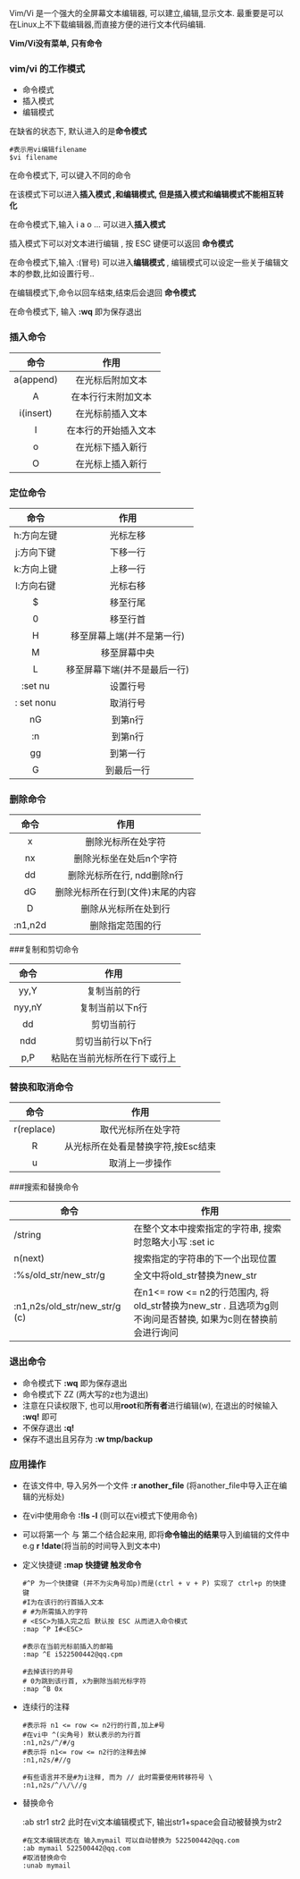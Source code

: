 Vim/Vi 是一个强大的全屏幕文本编辑器, 可以建立,编辑,显示文本. 最重要是可以在Linux上不下载编辑器,而直接方便的进行文本代码编辑.

**Vim/Vi没有菜单, 只有命令**



### vim/vi 的工作模式

* 命令模式	 
* 插入模式 
* 编辑模式

在缺省的状态下, 默认进入的是**命令模式**

~~~shell
#表示用vi编辑filename
$vi filename
~~~

在命令模式下, 可以键入不同的命令

在该模式下可以进入**插入模式 ,和编辑模式, 但是插入模式和编辑模式不能相互转化**

在命令模式下,输入 i a o ... 可以进入**插入模式**

插入模式下可以对文本进行编辑 , 按 ESC 键便可以返回 **命令模式**

在命令模式下,输入 :(冒号) 可以进入**编辑模式** , 编辑模式可以设定一些关于编辑文本的参数,比如设置行号..

在编辑模式下,命令以回车结束,结束后会退回 **命令模式**

在命令模式下, 输入 **:wq** 即为保存退出



### 插入命令

|   命令    |         作用         |
| :-------: | :------------------: |
| a(append) |   在光标后附加文本   |
|     A     |  在本行行末附加文本  |
| i(insert) |   在光标前插入文本   |
|     I     | 在本行的开始插入文本 |
|     o     |   在光标下插入新行   |
|     O     |   在光标上插入新行   |



### 定位命令

|    命令    |             作用             |
| :--------: | :--------------------------: |
| h:方向左键 |           光标左移           |
| j:方向下键 |           下移一行           |
| k:方向上键 |           上移一行           |
| l:方向右键 |           光标右移           |
|     $      |           移至行尾           |
|     0      |           移至行首           |
|     H      |  移至屏幕上端(并不是第一行)  |
|     M      |         移至屏幕中央         |
|     L      | 移至屏幕下端(并不是最后一行) |
|  :set nu   |           设置行号           |
| : set nonu |           取消行号           |
|     nG     |           到第n行            |
|     :n     |           到第n行            |
|     gg     |           到第一行           |
|     G      |          到最后一行          |



### 删除命令

|  命令   |               作用               |
| :-----: | :------------------------------: |
|    x    |        删除光标所在处字符        |
|   nx    |     删除光标坐在处后n个字符      |
|   dd    |    删除光标所在行, ndd删除n行    |
|   dG    | 删除光标所在行到(文件)末尾的内容 |
|    D    |       删除从光标所在处到行       |
| :n1,n2d |         删除指定范围的行         |



###复制和剪切命令

|  命令  |             作用             |
| :----: | :--------------------------: |
|  yy,Y  |         复制当前的行         |
| nyy,nY |       复制当前以下n行        |
|   dd   |          剪切当前行          |
|  ndd   |      剪切当前行以下n行       |
|  p,P   | 粘贴在当前光标所在行下或行上 |



### 替换和取消命令

|    命令    |                作用                |
| :--------: | :--------------------------------: |
| r(replace) |         取代光标所在处字符         |
|     R      | 从光标所在处看是替换字符,按Esc结束 |
|     u      |           取消上一步操作           |



###搜索和替换命令

| 命令                          | 作用                                                         |
| ----------------------------- | ------------------------------------------------------------ |
| /string                       | 在整个文本中搜索指定的字符串, 搜索时忽略大小写 :set ic       |
| n(next)                       | 搜索指定的字符串的下一个出现位置                             |
| :%s/old_str/new_str/g         | 全文中将old_str替换为new_str                                 |
| :n1,n2s/old_str/new_str/g (c) | 在n1<= row <= n2的行范围内, 将old_str替换为new_str . 且选项为g则不询问是否替换, 如果为c则在替换前会进行询问 |





### 退出命令

* 命令模式下 **:wq** 即为保存退出
* 命令模式下 ZZ (两大写的z也为退出)
* 注意在只读权限下, 也可以用**root**和**所有者**进行编辑(w), 在退出的时候输入  **:wq!** 即可
* 不保存退出 **:q!**
* 保存不退出且另存为 **:w tmp/backup**





### 应用操作

* 在该文件中, 导入另外一个文件 **:r another_file** (将another_file中导入正在编辑的光标处)

* 在vi中使用命令 **:!ls -l** (则可以在vi模式下使用命令)

* 可以将第一个 与 第二个结合起来用, 即将**命令输出的结果**导入到编辑的文件中 e.g **r !date**(将当前的时间导入到文本中)

* 定义快捷键 **:map 快捷键 触发命令**

  ~~~shell
  #^P 为一个快捷键 (并不为尖角号加p)而是(ctrl + v + P) 实现了 ctrl+p 的快捷键
  #I为在该行的行首插入文本
  # #为所需插入的字符
  # <ESC>为插入完之后 默认按 ESC 从而进入命令模式
  :map ^P I#<ESC>
  
  #表示在当前光标前插入的邮箱
  :map ^E i522500442@qq.cpm
  
  #去掉该行的井号
  # 0为跳到该行首, x为删除当前光标字符
  :map ^B 0x
  ~~~

* 连续行的注释

  ~~~shell
  #表示将 n1 <= row <= n2行的行首,加上#号
  #在vi中 ^(尖角号) 默认表示的为行首
  :n1,n2s/^/#/g
  #表示将 n1<= row <= n2行的注释去掉
  :n1,n2s/#//g
  
  #有些语言并不是#为i注释, 而为 // 此时需要使用转移符号 \
  :n1,n2s/^/\/\//g
  ~~~

* 替换命令

  :ab str1 str2 此时在vi文本编辑模式下, 输出str1+space会自动被替换为str2

  ```shell
  #在文本编辑状态在 输入mymail 可以自动替换为 522500442@qq.com
  :ab mymail 522500442@qq.com
  #取消替换命令
  :unab mymail
  ```
















